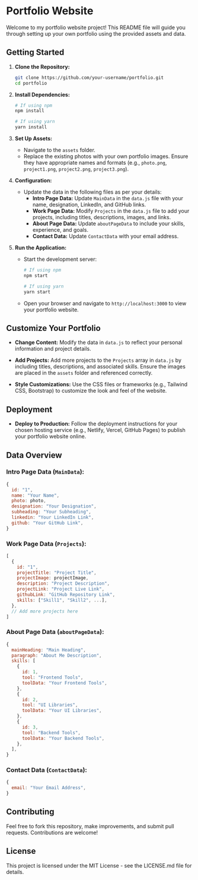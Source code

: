 # Portfolio Website

Welcome to my portfolio website project! This README file will guide you through setting up your own portfolio using the provided assets and data.

## Getting Started

1. **Clone the Repository:**

   ```bash
   git clone https://github.com/your-username/portfolio.git
   cd portfolio
   ```

2. **Install Dependencies:**

   ```bash
   # If using npm
   npm install

   # If using yarn
   yarn install
   ```

3. **Set Up Assets:**

   - Navigate to the `assets` folder.
   - Replace the existing photos with your own portfolio images. Ensure they have appropriate names and formats (e.g., `photo.png`, `project1.png`, `project2.png`, `project3.png`).

4. **Configuration:**

   - Update the data in the following files as per your details:
     - **Intro Page Data:** Update `MainData` in the `data.js` file with your name, designation, LinkedIn, and GitHub links.
     - **Work Page Data:** Modify `Projects` in the `data.js` file to add your projects, including titles, descriptions, images, and links.
     - **About Page Data:** Update `aboutPageData` to include your skills, experience, and goals.
     - **Contact Data:** Update `ContactData` with your email address.

5. **Run the Application:**
   - Start the development server:

     ```bash
     # If using npm
     npm start

     # If using yarn
     yarn start
     ```

   - Open your browser and navigate to `http://localhost:3000` to view your portfolio website.

## Customize Your Portfolio

- **Change Content:**
  Modify the data in `data.js` to reflect your personal information and project details.

- **Add Projects:**
  Add more projects to the `Projects` array in `data.js` by including titles, descriptions, and associated skills. Ensure the images are placed in the `assets` folder and referenced correctly.

- **Style Customizations:**
  Use the CSS files or frameworks (e.g., Tailwind CSS, Bootstrap) to customize the look and feel of the website.

## Deployment

- **Deploy to Production:**
  Follow the deployment instructions for your chosen hosting service (e.g., Netlify, Vercel, GitHub Pages) to publish your portfolio website online.

## Data Overview

### Intro Page Data (`MainData`):

```javascript
{
  id: "1",
  name: "Your Name",
  photo: photo,
  designation: "Your Designation",
  subheading: "Your Subheading",
  linkedin: "Your LinkedIn Link",
  github: "Your GitHub Link",
}
```

### Work Page Data (`Projects`):

```javascript
[
  {
    id: "1",
    projectTitle: "Project Title",
    projectImage: projectImage,
    description: "Project Description",
    projectLink: "Project Live Link",
    githubLink: "GitHub Repository Link",
    skills: ["Skill1", "Skill2", ...],
  },
  // Add more projects here
]
```

### About Page Data (`aboutPageData`):

```javascript
{
  mainHeading: "Main Heading",
  paragraph: "About Me Description",
  skills: [
    {
      id: 1,
      tool: "Frontend Tools",
      toolData: "Your Frontend Tools",
    },
    {
      id: 2,
      tool: "UI Libraries",
      toolData: "Your UI Libraries",
    },
    {
      id: 3,
      tool: "Backend Tools",
      toolData: "Your Backend Tools",
    },
  ],
}
```

### Contact Data (`ContactData`):

```javascript
{
  email: "Your Email Address",
}
```

## Contributing

Feel free to fork this repository, make improvements, and submit pull requests. Contributions are welcome!

## License

This project is licensed under the MIT License - see the LICENSE.md file for details.
